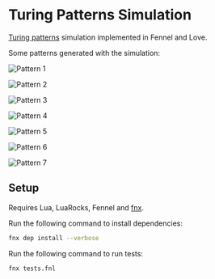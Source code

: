 # Turing Patterns Simulation

[Turing patterns](https://en.wikipedia.org/wiki/Turing_pattern) simulation
implemented in Fennel and Love.

Some patterns generated with the simulation:

![Pattern 1](pattern-1.png)

![Pattern 2](pattern-2.png)

![Pattern 3](pattern-3.png)

![Pattern 4](pattern-4.png)

![Pattern 5](pattern-5.png)

![Pattern 6](pattern-6.png)

![Pattern 7](pattern-7.png)

## Setup

Requires Lua, LuaRocks, Fennel and [fnx](https://github.com/gbaptista/fnx).

Run the following command to install dependencies:

```bash
fnx dep install --verbose
```

Run the following command to run tests:

```bash
fnx tests.fnl
```
